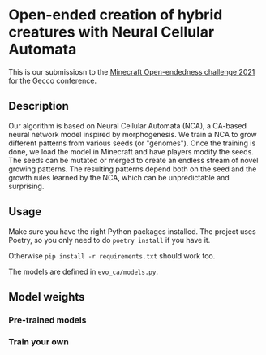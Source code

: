 # Open-ended creation of hybrid creatures with Neural Cellular Automata

This is our submissiosn to the [Minecraft Open-endedness challenge
2021](https://evocraft.life/) for the Gecco conference.

## Description

Our algorithm is based on Neural Cellular Automata (NCA), a CA-based neural
network model inspired by morphogenesis. We train a NCA to grow different
patterns from various seeds (or "genomes"). Once the training is done, we load
the model in Minecraft and have players modify the seeds. The seeds can be
mutated or merged to create an endless stream of novel growing patterns. The
resulting patterns depend both on the seed and the growth rules learned by the
NCA, which can be unpredictable and surprising.

## Usage

Make sure you have the right Python packages installed. The project uses Poetry,
so you only need to do `poetry install` if you have it.

Otherwise `pip install -r requirements.txt` should work too. 

The models are defined in `evo_ca/models.py`.

## Model weights
### Pre-trained models
### Train your own
